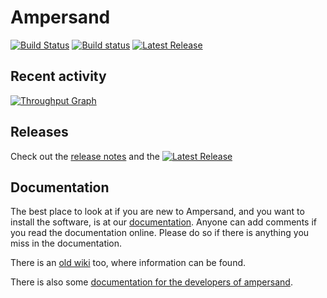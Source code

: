 # Ampersand 

[![Build Status](https://travis-ci.org/AmpersandTarski/Ampersand.svg?branch=master)](https://travis-ci.org/AmpersandTarski/Ampersand)
[![Build status](https://ci.appveyor.com/api/projects/status/ai0pwvb7corwkjjm?svg=true)](https://ci.appveyor.com/project/hanjoosten/ampersand)
[![Latest Release](https://img.shields.io/github/release/AmpersandTarski/Ampersand.svg)](https://github.com/AmpersandTarski/Ampersand/releases/latest)

## Recent activity 
[![Throughput Graph](https://graphs.waffle.io/AmpersandTarski/Ampersand/throughput.svg)](https://waffle.io/AmpersandTarski/Ampersand/metrics)

## Releases
Check out the [release notes](https://github.com/AmpersandTarski/Ampersand/blob/development/ReleaseNotes.md) and the [![Latest Release](https://img.shields.io/github/release/AmpersandTarski/Ampersand.svg)](https://github.com/AmpersandTarski/Ampersand/releases/latest)

## Documentation

The best place to look at if you are new to Ampersand, and you want to install the software, is at our [documentation](http://ampersandtarski.gitbooks.io/documentation/). Anyone can add comments if you read the documentation online. Please do so if there is anything you miss in the documentation. 

There is an [old wiki](wiki.tarski.nl) too, where information can be found. 

There is also some [documentation for the developers of ampersand](http://ampersandtarski.gitbooks.io/the-tools-we-use-for-ampersand/). 
